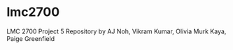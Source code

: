 # lmc2700
LMC 2700 Project 5 Repository
by AJ Noh, Vikram Kumar, Olivia Murk Kaya, Paige Greenfield
